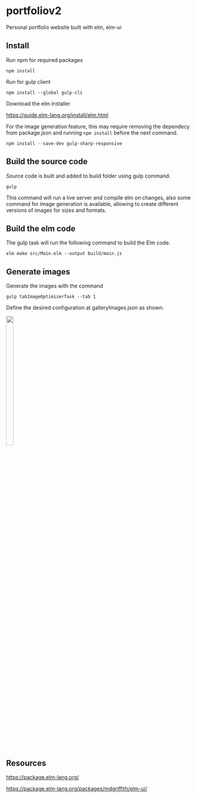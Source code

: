 # portfoliov2
Personal portfolio website built with elm, elm-ui

## Install

Run npm for required packages

```npm install```

Run for gulp client

```npm install --global gulp-cli```

Download the elm installer

https://guide.elm-lang.org/install/elm.html

For the image generation feature, this may require removing the dependecy from package.json and running ``npm install`` before the next command.
    
```npm install --save-dev gulp-sharp-responsive```

## Build the source code

Source code is built and added to build folder using gulp command.

```gulp``` 

This command will run a live server and compile elm on changes, also some command for image generation is available, 
allowing to create different versions of images for sizes and formats.

## Build the elm code

The gulp task will run the following command to build the Elm code.

```elm make src/Main.elm --output build/main.js```

## Generate images

Generate the images with the command

```gulp tabImageOptimizerTask --tab 1```

 
Define the desired configuration at galleryImages.json as shown:

<img src="readme-imgs/image-config.png"  width="20%" height="30%">

## Resources

https://package.elm-lang.org/

https://package.elm-lang.org/packages/mdgriffith/elm-ui/